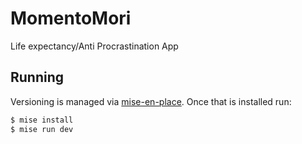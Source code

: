 # MomentoMori

Life expectancy/Anti Procrastination App

## Running

Versioning is managed via [mise-en-place](https://mise.jdx.dev/). Once that is installed run:

```sh
$ mise install
$ mise run dev
```
